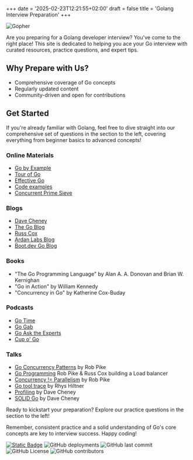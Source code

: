 +++
date = '2025-02-23T12:21:55+02:00'
draft = false
title = 'Golang Interview Preparation'
+++

![Gopher](/gopher.png "Gopher")

Are you preparing for a Golang developer interview? You've come to the right place! This site is dedicated to helping you ace your Go interview with curated resources, practice questions, and expert tips.

## Why Prepare with Us?
- Comprehensive coverage of Go concepts
- Regularly updated content
- Community-driven and open for contributions

## Get Started

If you're already familiar with Golang, feel free to dive straight into our comprehensive set of questions in the section to the left, covering everything from beginner basics to advanced concepts!

### Online Materials

- [Go by Example](https://gobyexample.com/)
- [Tour of Go](https://tour.golang.org/)
- [Effective Go](https://golang.org/doc/effective_go.html)
- [Code examples](https://github.com/SimonWaldherr/golang-examples/tree/master)
- [Concurrent Prime Sieve](https://go.dev/play/p/9U22NfrXeq)

### Blogs

- [Dave Cheney](https://dave.cheney.net/)
- [The Go Blog](https://go.dev/blog/)
- [Russ Cox](https://research.swtch.com/)
- [Ardan Labs Blog](https://www.ardanlabs.com/blog/)
- [Boot.dev Go Blog](https://blog.boot.dev/golang/)

### Books

- "The Go Programming Language" by Alan A. A. Donovan and Brian W. Kernighan
- "Go in Action" by William Kennedy
- "Concurrency in Go" by Katherine Cox-Buday

### Podcasts

- [Go Time](https://changelog.com/gotime)
- [Go Gab](https://www.briefs.fm/go-gab)
- [Go Ask the Experts](https://changelog.com/goask)
- [Cup o' Go](https://cupogo.dev/)

### Talks

- [Go Concurrency Patterns](http://www.youtube.com/watch?v=f6kdp27TYZs) by Rob Pike
- [Go Programming](https://www.youtube.com/watch?v=jgVhBThJdXc) Rob Pike & Russ Cox building a Load balancer
- [Concurrency != Parallelism](https://youtu.be/oV9rvDllKEg?si=UhOl0n65VWfBXaA0) by Rob Pike
- [Go tool trace](https://www.youtube.com/watch?v=V74JnrGTwKA) by Rhys Hiltner
- [Profiling](https://www.youtube.com/watch?v=nok0aYiGiYA) by Dave Cheney
- [SOLID Go](https://www.youtube.com/watch?v=zzAdEt3xZ1M) by Dave Cheney

Ready to kickstart your preparation? Explore our practice questions in the section to the left!

Remember, consistent practice and a solid understanding of Go's core concepts are key to interview success. Happy coding!

[![Static Badge](https://img.shields.io/badge/Github-black?logo=github&link=https%3A%2F%2Fgithub.com%2Fivivanov%2Fgointerview)](https://github.com/ivivanov/gointerview)
![GitHub deployments](https://img.shields.io/github/deployments/ivivanov/gointerview/github-pages?label=deployment)
![GitHub last commit](https://img.shields.io/github/last-commit/ivivanov/gointerview)
![GitHub License](https://img.shields.io/github/license/ivivanov/gointerview)
![GitHub contributors](https://img.shields.io/github/contributors/ivivanov/gointerview)
